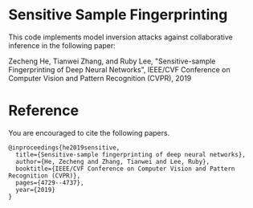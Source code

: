 # Sensitive Sample Fingerprinting

This code implements model inversion attacks against collaborative inference in the following paper:

Zecheng He, Tianwei Zhang, and Ruby Lee, "Sensitive-sample Fingerprinting of Deep Neural Networks", IEEE/CVF Conference on Computer Vision and Pattern Recognition (CVPR), 2019

# Reference
You are encouraged to cite the following papers.
```
@inproceedings{he2019sensitive,
  title={Sensitive-sample fingerprinting of deep neural networks},
  author={He, Zecheng and Zhang, Tianwei and Lee, Ruby},
  booktitle={IEEE/CVF Conference on Computer Vision and Pattern Recognition (CVPR)},
  pages={4729--4737},
  year={2019}
}
```
